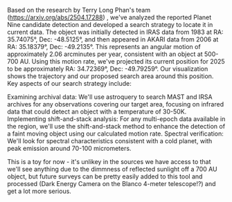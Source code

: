 Based on the research by Terry Long Phan's team (https://arxiv.org/abs/2504.17288) , we've analyzed the reported Planet Nine candidate detection and developed a search strategy to locate it in current data.
The object was initially detected in IRAS data from 1983 at RA: 35.74075°, Dec: -48.5125°, and then appeared in AKARI data from 2006 at RA: 35.18379°, Dec: -49.2135°. This represents an angular motion of approximately 2.06 arcminutes per year, consistent with an object at 500-700 AU.
Using this motion rate, we've projected its current position for 2025 to be approximately RA: 34.72369°, Dec: -49.79259°. Our visualization shows the trajectory and our proposed search area around this position.
Key aspects of our search strategy include:

Examining archival data: We'll use astroquery to search MAST and IRSA archives for any observations covering our target area, focusing on infrared data that could detect an object with a temperature of 30-50K.
Implementing shift-and-stack analysis: For any multi-epoch data available in the region, we'll use the shift-and-stack method to enhance the detection of a faint moving object using our calculated motion rate.
Spectral verification: We'll look for spectral characteristics consistent with a cold planet, with peak emission around 70-100 micrometers.

This is a toy for now - it's unlikey in the sources we have access to that we'll see anything due to the dimmness of reflected sunlight off a 700 AU object, but future surveys can be pretty easily added to this tool and processed (Dark Energy Camera on the Blanco 4-meter telescope!?) and get a lot more serious.
